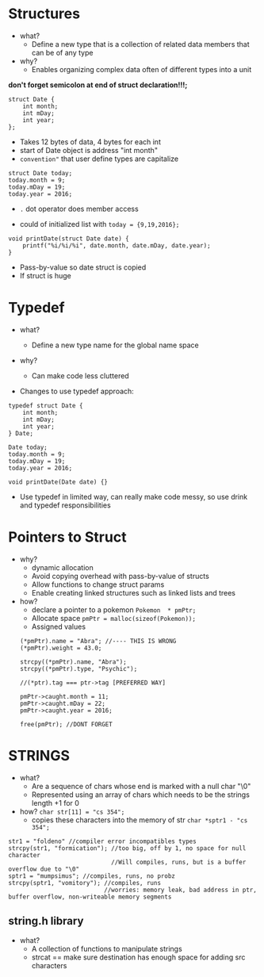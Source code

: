 # Structures
* what?
	* Define a new type that is a collection of related data members that can be of any type
* why?
	* Enables organizing complex data often of different types into a unit

**don't forget semicolon at end of struct declaration!!!;**

```
struct Date {
	int month;
	int mDay;
	int year;
};
```

* Takes 12 bytes of data, 4 bytes for each int
* start of Date object is address "int month"
* `convention"` that user define types are capitalize

```
struct Date today;
today.month = 9;
today.mDay = 19;
today.year = 2016;
```

* `.` dot operator does member access

* could of initialized list with `today = {9,19,2016};`

```
void printDate(struct Date date) {
	printf("%i/%i/%i", date.month, date.mDay, date.year);
}
```

* Pass-by-value so date struct is copied
* If struct is huge

# Typedef
* what?
	* Define a new type name for the global name space
* why?
	* Can make code less cluttered

* Changes to use typedef approach:

```
typedef struct Date {
	int month;
	int mDay;
	int year;
} Date;

Date today;
today.month = 9;
today.mDay = 19;
today.year = 2016;

void printDate(Date date) {}
```

* Use typedef in limited way, can really make code messy, so use drink and typedef responsibilities

# Pointers to Struct
* why?
	* dynamic allocation
	* Avoid copying overhead with pass-by-value of structs
	* Allow functions to change struct params
	* Enable creating linked structures such as linked lists and trees
* how?
	* declare a pointer to a pokemon
	`Pokemon  * pmPtr;`
	* Allocate space
		`pmPtr = malloc(sizeof(Pokemon));`
	* Assigned values
	```
	(*pmPtr).name = "Abra"; //---- THIS IS WRONG
	(*pmPtr).weight = 43.0;

	strcpy((*pmPtr).name, "Abra");
	strcpy((*pmPtr).type, "Psychic");

	//(*ptr).tag === ptr->tag [PREFERRED WAY]

	pmPtr->caught.month = 11;
	pmPtr->caught.mDay = 22;
	pmPtr->caught.year = 2016;

	free(pmPtr); //DONT FORGET
	```
	
# STRINGS
* what?
	* Are a sequence of chars whose end is marked with a null char "\0"
	* Represented using an array of chars which needs to be the strings length +1 for 0
* how?
	`char str[11] = "cs 354";`
	* copies these characters into the memory of str
	`char *sptr1 - "cs 354";`
```
str1 = "foldeno" //compiler error incompatibles types
strcpy(str1, "formication"); //too big, off by 1, no space for null character
							 //Will compiles, runs, but is a buffer overflow due to "\0"
sptr1 = "mumpsimus"; //compiles, runs, no probz
strcpy(sptr1, "vomitory"); //compiles, runs
						   //worries: memory leak, bad address in ptr, buffer overflow, non-writeable memory segments
```

## string.h library
* what?
	* A collection of functions to manipulate strings
	* strcat == make sure destination has enough space for adding src characters

